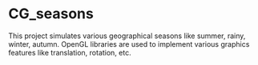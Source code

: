 # CG_seasons
This project simulates various geographical seasons like summer, rainy, winter, autumn.
OpenGL libraries are used to implement various graphics features like translation, rotation, etc.
